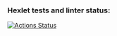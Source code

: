 ### Hexlet tests and linter status:
[![Actions Status](https://github.com/DmitryK1995/layout-designer-project-lvl1/workflows/hexlet-check/badge.svg)](https://github.com/DmitryK1995/layout-designer-project-lvl1/actions)